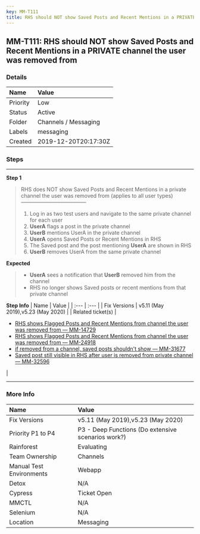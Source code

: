 ```yaml
---
key: MM-T111
title: RHS should NOT show Saved Posts and Recent Mentions in a PRIVATE channel the user was removed from
---
```


## MM-T111: RHS should NOT show Saved Posts and Recent Mentions in a PRIVATE channel the user was removed from

### Details

| Name     | Value                |
| :------- | :------------------- |
| Priority | Low                  |
| Status   | Active               |
| Folder   | Channels / Messaging |
| Labels   | messaging            |
| Created  | 2019-12-20T20:17:30Z |

### Steps

<hr/>

**Step 1**

> <article>RHS does NOT show Saved Posts and Recent Mentions in a private channel the user was removed from (applies to all user types)<br>–––––––––––––––––––––––––<ol><li>Log in as two test users and navigate to the same private channel for each user</li><li><strong>UserA</strong> flags a post in the private channel</li><li><strong>UserB</strong> mentions UserA in the private channel</li><li><strong>UserA</strong> opens Saved Posts or Recent Mentions in RHS</li><li>The Saved post and the post mentioning <strong>UserA</strong> are shown in RHS</li><li><strong>UserB</strong> removes UserA from the same private channel</li></ol></article>

**Expected**

> <article><ul><li><strong>UserA</strong> sees a notification that <strong>UserB</strong> removed him from the channel</li><li>RHS no longer shows Saved posts or recent mentions from that private channel</li></ul></article>

**Step Info**
| Name | Value |
| :--- | :--- |
| Fix Versions | v5.11 (May 2019),v5.23 (May 2020) |
| Related ticket(s) | <ul><li><a href="https://mattermost.atlassian.net/browse/MM-14729">RHS shows Flagged Posts and Recent Mentions from channel the user was removed from — MM-14729</a></li><li><a href="https://mattermost.atlassian.net/browse/MM-24918">RHS shows Flagged Posts and Recent Mentions from channel the user was removed from — MM-24918</a></li><li><a href="https://mattermost.atlassian.net/browse/MM-31677">if removed from a channel, saved posts shouldn't show — MM-31677</a></li><li><a href="https://mattermost.atlassian.net/browse/MM-32596">Saved post still visible in RHS after user is removed from private channel — MM-32596</a></li></ul> |

<hr/>

### More Info

| Name                     | Value                                              |
| :----------------------- | :------------------------------------------------- |
| Fix Versions             | v5.11 (May 2019),v5.23 (May 2020)                  |
| Priority P1 to P4        | P3 - Deep Functions (Do extensive scenarios work?) |
| Rainforest               | Evaluating                                         |
| Team Ownership           | Channels                                           |
| Manual Test Environments | Webapp                                             |
| Detox                    | N/A                                                |
| Cypress                  | Ticket Open                                        |
| MMCTL                    | N/A                                                |
| Selenium                 | N/A                                                |
| Location                 | Messaging                                          |
